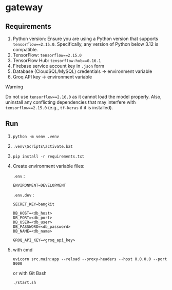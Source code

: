 # gateway

## Requirements

1. Python version: Ensure you are using a Python version that supports `tensorflow==2.15.0`. Specifically, any version of Python below 3.12 is compatible.
2. TensorFlow: `tensorflow==2.15.0`
3. TensorFlow Hub: `tensorflow-hub==0.16.1`
4. Firebase service account key in `.json` form
5. Database (CloudSQL/MySQL) credentials -> environment variable
6. Groq API key -> environment variable

> [!WARNING]
> Do not use `tensorflow==2.16.0` as it cannot load the model properly. Also, uninstall any conflicting dependencies that may interfere with `tensorflow==2.15.0` (e.g., `tf-keras` if it is installed).

## Run

1. `python -m venv .venv`
2. `.venv\Scripts\activate.bat`
3. `pip install -r requirements.txt`
4. Create environment variable files:

   `.env` :<br>

   ```
   ENVIRONMENT=DEVELOPMENT
   ```

   `.env.dev` :<br>

   ```
   SECRET_KEY=bangkit

   DB_HOST=<db_host>
   DB_PORT=<db_port>
   DB_USER=<db_user>
   DB_PASSWORD=<db_password>
   DB_NAME=<db_name>

   GROQ_API_KEY=<groq_api_key>
   ```

5. with cmd

   ```pwsh
   uvicorn src.main:app --reload --proxy-headers --host 0.0.0.0 --port 8000 
   ```

   or with Git Bash

   ```bash
   ./start.sh
   ```
